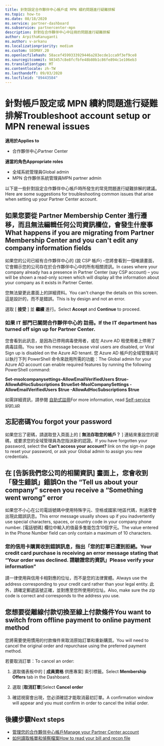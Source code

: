 ```yaml
---
title: 針對設定合作夥伴中心帳戶或 MPN 續約問題進行疑難排解
ms.topic: how-to
ms.date: 08/18/2020
ms.service: partner-dashboard
ms.subservice: partnercenter-mpn
description: 針對在合作夥伴中心中註冊的問題進行疑難排解
author: ArpithaKanuganti
ms.author: v-arkanu
ms.localizationpriority: medium
ms.custom: SEOMAY.20
ms.openlocfilehash: 58acef4599333929446a283ecde1cca9f3ef9ce8
ms.sourcegitcommit: 983457c8e8fcfbfe48b80b1c86fe894c1e106eb3
ms.translationtype: MT
ms.contentlocale: zh-TW
ms.lasthandoff: 09/03/2020
ms.locfileid: "89443584"
---
```

# <a name="troubleshoot-account-setup-or-mpn-renewal-issues"></a><span data-ttu-id="0ec93-103">針對帳戶設定或 MPN 續約問題進行疑難排解</span><span class="sxs-lookup"><span data-stu-id="0ec93-103">Troubleshoot account setup or MPN renewal issues</span></span>

<span data-ttu-id="0ec93-104">**適用於**</span><span class="sxs-lookup"><span data-stu-id="0ec93-104">**Applies to**</span></span>

- <span data-ttu-id="0ec93-105">合作夥伴中心</span><span class="sxs-lookup"><span data-stu-id="0ec93-105">Partner Center</span></span>
 
<span data-ttu-id="0ec93-106">**適當的角色**</span><span class="sxs-lookup"><span data-stu-id="0ec93-106">**Appropriate roles**</span></span>

- <span data-ttu-id="0ec93-107">全域系統管理員</span><span class="sxs-lookup"><span data-stu-id="0ec93-107">Global admin</span></span>
- <span data-ttu-id="0ec93-108">MPN 合作夥伴系統管理員</span><span class="sxs-lookup"><span data-stu-id="0ec93-108">MPN partner admin</span></span> 
 
<span data-ttu-id="0ec93-109">以下是一些針對設定合作夥伴中心帳戶時所發生的常見問題進行疑難排解的建議。</span><span class="sxs-lookup"><span data-stu-id="0ec93-109">Here are some suggestions for troubleshooting common issues that arise when setting up your Partner Center account.</span></span>

## <a name="what-happens-if-you-are-migrating-from-partner-membership-center-and-you-cant-edit-any-company-information-fields"></a><span data-ttu-id="0ec93-110">如果您要從 Partner Membership Center 進行遷移，而且無法編輯任何公司資訊欄位，會發生什麼事</span><span class="sxs-lookup"><span data-stu-id="0ec93-110">What happens if you are migrating from Partner Membership Center and you can't edit any company information fields</span></span>

<span data-ttu-id="0ec93-111">如果您的公司已經有合作夥伴中心的 (說 CSP 帳戶) –您將會看到一個唯讀畫面，它會顯示您的公司存在於合作夥伴中心中的所有相關資訊。</span><span class="sxs-lookup"><span data-stu-id="0ec93-111">In cases where your company already has a presence in Partner Center (say CSP account) – you will be shown a read-only screen which will display all the information about your company as it exists in Partner Center.</span></span>

<span data-ttu-id="0ec93-112">您無法變更此畫面上的詳細資料。</span><span class="sxs-lookup"><span data-stu-id="0ec93-112">You can't change the details on this screen.</span></span> <span data-ttu-id="0ec93-113">這是設計的，而不是錯誤。</span><span class="sxs-lookup"><span data-stu-id="0ec93-113">This is by design and not an error.</span></span>

<span data-ttu-id="0ec93-114">選取 [ **接受** ] 並 **繼續** 進行。</span><span class="sxs-lookup"><span data-stu-id="0ec93-114">Select **Accept** and **Continue** to proceed.</span></span>


### <a name="if-the-it-department-has-turned-off-sign-up-for-partner-center"></a><span data-ttu-id="0ec93-115">如果 IT 部門已關閉合作夥伴中心的 **註冊**。</span><span class="sxs-lookup"><span data-stu-id="0ec93-115">If the IT department has turned off **sign up for Partner Center**.</span></span>


<span data-ttu-id="0ec93-116">您會看到此訊息，是因為已停用病毒使用者，或在 Azure AD 租使用者上停用了病毒註冊。</span><span class="sxs-lookup"><span data-stu-id="0ec93-116">You see this message because viral users are disabled, or Viral Sign up is disabled on the Azure AD tenant.</span></span> <span data-ttu-id="0ec93-117">您 Azure AD 帳戶的全域管理員可以執行下列 PowerShell 命令來啟用所需的功能：</span><span class="sxs-lookup"><span data-stu-id="0ec93-117">The Global admin for your Azure AD account can enable required features by running the following PowerShell command:</span></span>

<span data-ttu-id="0ec93-118">**Set-msolcompanysettings-AllowEmailVerifiedUsers $true-AllowAdHocSubscriptions $true**</span><span class="sxs-lookup"><span data-stu-id="0ec93-118">**Set-MsolCompanySettings -AllowEmailVerifiedUsers $true -AllowAdHocSubscriptions $true**</span></span>

<span data-ttu-id="0ec93-119">如需詳細資訊，請參閱 [自助式註冊](https://docs.microsoft.com/azure/active-directory/users-groups-roles/directory-self-service-signup)</span><span class="sxs-lookup"><span data-stu-id="0ec93-119">For more information, read [Self-service sign up](https://docs.microsoft.com/azure/active-directory/users-groups-roles/directory-self-service-signup)</span></span>

## <a name="you-forgot-your-password"></a><span data-ttu-id="0ec93-120">忘記密碼</span><span class="sxs-lookup"><span data-stu-id="0ec93-120">You forgot your password</span></span>

<span data-ttu-id="0ec93-121">如果您忘了密碼，請選取登入頁面上的 [ **無法存取您的帳戶？** ] 連結來重設您的密碼，或要求您的全域管理員為您指派新的認證。</span><span class="sxs-lookup"><span data-stu-id="0ec93-121">If you have forgotten your password, select the **Can't access your account?** link on the sign-in page to reset your password, or ask your Global admin to assign you new credentials.</span></span>

## <a name="on-the-tell-us-about-your-company-screen-you-receive-a-something-went-wrong-error"></a><span data-ttu-id="0ec93-122">在 [告訴我們您公司的相關資訊] 畫面上，您會收到「發生錯誤」錯誤</span><span class="sxs-lookup"><span data-stu-id="0ec93-122">On the “Tell us about your company” screen you receive a “Something went wrong” error</span></span>

<span data-ttu-id="0ec93-123">如果您不小心在公司電話號碼中使用特殊字元、空格或國家/地區代碼，則通常會出現此錯誤訊息。</span><span class="sxs-lookup"><span data-stu-id="0ec93-123">This error message usually shows up if you inadvertently use special characters, spaces, or country code in your company phone number.</span></span> <span data-ttu-id="0ec93-124">[電話號碼] 欄位中輸入的值最多隻能包含10個字元。</span><span class="sxs-lookup"><span data-stu-id="0ec93-124">The value entered in the Phone Number field can only contain a maximum of 10 characters.</span></span>


### <a name="your-credit-card-purchase-is-receiving-an-error-message-stating-that-your-order-was-declined-please-verify-your-information"></a><span data-ttu-id="0ec93-125">您的信用卡購買收到錯誤訊息，指出「您的訂單已遭到拒絕。</span><span class="sxs-lookup"><span data-stu-id="0ec93-125">Your credit card purchase is receiving an error message stating that “Your order was declined.</span></span> <span data-ttu-id="0ec93-126">請驗證您的資訊」</span><span class="sxs-lookup"><span data-stu-id="0ec93-126">Please verify your information”</span></span>


<span data-ttu-id="0ec93-127">請一律使用與信用卡相對應的位址，而不是您的法律實體。</span><span class="sxs-lookup"><span data-stu-id="0ec93-127">Always use the address corresponding to your credit card rather than your legal entity.</span></span> <span data-ttu-id="0ec93-128">此外，請確定郵遞區號正確，並對應至您所使用的位址。</span><span class="sxs-lookup"><span data-stu-id="0ec93-128">Also, make sure the zip code is correct and corresponds to the address you use.</span></span>

## <a name="you-want-to-switch-from-offline-payment-to-online-payment-method"></a><span data-ttu-id="0ec93-129">您想要從離線付款切換至線上付款條件</span><span class="sxs-lookup"><span data-stu-id="0ec93-129">You want to switch from offline payment to online payment method</span></span> 

<span data-ttu-id="0ec93-130">您將需要使用慣用的付款條件來取消原始訂單和重新購買。</span><span class="sxs-lookup"><span data-stu-id="0ec93-130">You will need to cancel the original order and repurchase using the preferred payment method.</span></span>

<span data-ttu-id="0ec93-131">若要取消訂單：</span><span class="sxs-lookup"><span data-stu-id="0ec93-131">To cancel an order:</span></span>

1. <span data-ttu-id="0ec93-132">選取儀表板中的 [ **成員資格** 供應專案] 索引標籤。</span><span class="sxs-lookup"><span data-stu-id="0ec93-132">Select **Membership Offers** tab in the Dashboard.</span></span>

2. <span data-ttu-id="0ec93-133">選取 [**取消訂單**]</span><span class="sxs-lookup"><span data-stu-id="0ec93-133">Select **Cancel order**</span></span>

3. <span data-ttu-id="0ec93-134">確認視窗會出現，您必須確認才能取消最初訂單。</span><span class="sxs-lookup"><span data-stu-id="0ec93-134">A confirmation window will appear and you must confirm in order to cancel the initial order.</span></span>

## <a name="next-steps"></a><span data-ttu-id="0ec93-135">後續步驟</span><span class="sxs-lookup"><span data-stu-id="0ec93-135">Next steps</span></span>

- [<span data-ttu-id="0ec93-136">管理您的合作夥伴中心帳戶</span><span class="sxs-lookup"><span data-stu-id="0ec93-136">Manage your Partner Center account</span></span>](partner-center-account-setup.md)
- [<span data-ttu-id="0ec93-137">如何讀取帳單和偵察檔案</span><span class="sxs-lookup"><span data-stu-id="0ec93-137">How to read your bill and recon file</span></span>](read-your-bill.md)